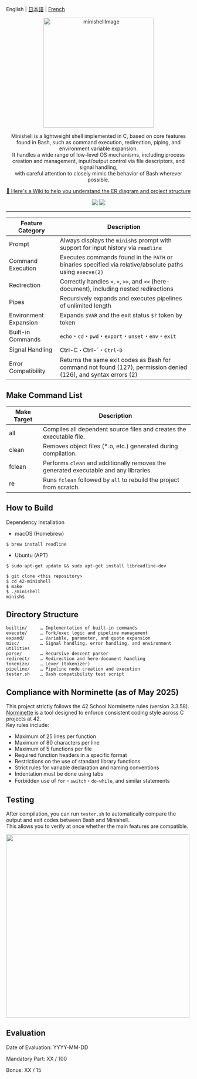 English | [日本語](./README.md) | [French](./README_fr.md)

<p align="center">
  <picture>
    <img height="300" alt="minishellImage" src="https://github.com/user-attachments/assets/96aab2ee-f9e3-4db8-ac33-61ad4aed5ad8">
  </picture>
</p>

<p align="center">
Minishell is a lightweight shell implemented in C, based on core features found in Bash, such as command execution, redirection, piping, and environment variable expansion.<br>
It handles a wide range of low-level OS mechanisms, including process creation and management, input/output control via file descriptors, and signal handling,<br>
with careful attention to closely mimic the behavior of Bash wherever possible.
</p>

<p align="center">
  <a href="https://github.com/liqsuq/42-minishell/wiki">🐚 Here's a Wiki to help you understand the ER diagram and project structure</a>
</p>

<p align="center">
  <img src="https://img.shields.io/badge/-C-213a70.svg?logo=C&style=flat">
  <img src="https://img.shields.io/badge/-Linux-ea5520.svg?logo=linux&style=flat">
</p>

<hr>

| Feature Category     | Description |
|----------------------|-------------|
| Prompt               | Always displays the `minish$` prompt with support for input history via `readline`          |
| Command Execution    | Executes commands found in the `PATH` or binaries specified via relative/absolute paths using `execve(2)` |
| Redirection          | Correctly handles `<`, `>`, `>>`, and `<<` (here-document), including nested redirections    |
| Pipes                | Recursively expands and executes pipelines of unlimited length                               |
| Environment Expansion| Expands `$VAR` and the exit status `$?` token by token                                       |
| Built-in Commands    | `echo`・`cd`・`pwd`・`export`・`unset`・`env`・`exit`                                          |
| Signal Handling      | Ctrl-C`・`Ctrl-\`・`Ctrl-D`                                                                   |
| Error Compatibility  | Returns the same exit codes as Bash for command not found (127), permission denied (126), and syntax errors (2) |


## Make Command List
| Make Target | Description                                                                                     |
|-------------|-------------------------------------------------------------------------------------------------|
| all         | Compiles all dependent source files and creates the executable file.                            |
| clean       | Removes object files (*.o, etc.) generated during compilation.                                  |
| fclean      | Performs `clean` and additionally removes the generated executable and any libraries.           |
| re          | Runs `fclean` followed by `all` to rebuild the project from scratch.                            |



## How to Build
Dependency Installation
- macOS (Homebrew)
```
$ brew install readline
```
- Ubuntu (APT)
```
$ sudo apt-get update && sudo apt-get install libreadline-dev
```
```
$ git clone <this repository>
$ cd 42-minishell
$ make
$ ./minishell
minish$
```
## Directory Structure
```
builtin/     … Implementation of built-in commands  
execute/     … Fork/exec logic and pipeline management  
expand/      … Variable, parameter, and quote expansion  
misc/        … Signal handling, error handling, and environment utilities  
parse/       … Recursive descent parser  
redirect/    … Redirection and here-document handling  
tokenize/    … Lexer (tokenizer)  
pipeline/    … Pipeline node creation and execution  
tester.sh    … Bash compatibility test script  
```

## Compliance with Norminette (as of May 2025)

This project strictly follows the 42 School Norminette rules (version 3.3.58).  
[Norminette](https://github.com/42School/norminette) is a tool designed to enforce consistent coding style across C projects at 42.  
Key rules include:

- Maximum of 25 lines per function  
- Maximum of 80 characters per line  
- Maximum of 5 functions per file  
- Required function headers in a specific format  
- Restrictions on the use of standard library functions  
- Strict rules for variable declaration and naming conventions  
- Indentation must be done using tabs  
- Forbidden use of `for`・`switch`・`do-while`, and similar statements  

  
## Testing
After compilation, you can run `tester.sh` to automatically compare the output and exit codes between Bash and Minishell.  
This allows you to verify at once whether the main features are compatible.
<p align="left">
  <img src="https://github.com/user-attachments/assets/acb01f2c-5a10-4465-86d0-332571e75438" height="500">
</p>

## Evaluation

Date of Evaluation: YYYY-MM-DD

Mandatory Part: XX / 100

Bonus: XX / 15
